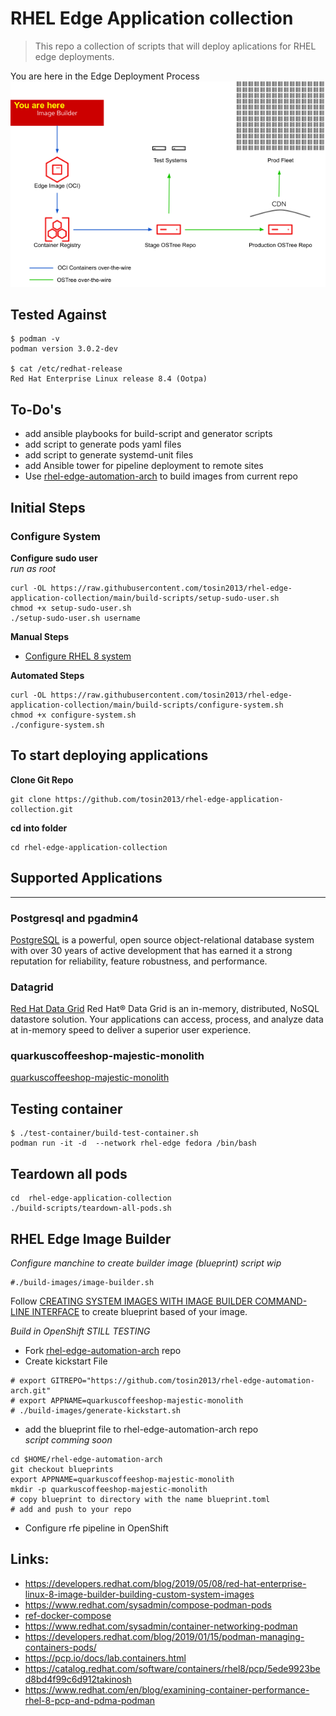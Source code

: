 # RHEL Edge Application collection
> This repo a collection of scripts that will deploy aplications for RHEL edge deployments.

You are here in the Edge Deployment Process
![You are here](images/oie_HsADv6bxvTw3.png)

## Tested Against
```
$ podman -v 
podman version 3.0.2-dev

$ cat /etc/redhat-release 
Red Hat Enterprise Linux release 8.4 (Ootpa)
```

## To-Do's  
* add ansible playbooks for build-script and generator scripts
* add script to generate pods yaml files
* add script to generate systemd-unit files
* add Ansible tower for pipeline deployment  to remote sites
* Use  [rhel-edge-automation-arch](https://github.com/redhat-cop/rhel-edge-automation-arch) to build images from current repo

## Initial Steps

### Configure System
**Configure sudo user**  
*run as root*
```
curl -OL https://raw.githubusercontent.com/tosin2013/rhel-edge-application-collection/main/build-scripts/setup-sudo-user.sh
chmod +x setup-sudo-user.sh
./setup-sudo-user.sh username
```

**Manual Steps**
* [Configure RHEL 8 system](configure-system.md)

**Automated Steps** 
```
curl -OL https://raw.githubusercontent.com/tosin2013/rhel-edge-application-collection/main/build-scripts/configure-system.sh
chmod +x configure-system.sh
./configure-system.sh
```

## To start deploying applications

**Clone Git Repo**
```
git clone https://github.com/tosin2013/rhel-edge-application-collection.git
```

**cd into folder**
```
cd rhel-edge-application-collection
```

## Supported Applications 
-------
### Postgresql and pgadmin4
[PostgreSQL](build-scripts/applications/postgresql/README.md) is a powerful, open source object-relational database system with over 30 years of active development that has earned it a strong reputation for reliability, feature robustness, and performance.


### Datagrid
[Red Hat Data Grid](build-scripts/applications/datagrid/README.md) Red Hat® Data Grid is an in-memory, distributed, NoSQL datastore solution. Your applications can access, process, and analyze data at in-memory speed to deliver a superior user experience.

### quarkuscoffeeshop-majestic-monolith
[ quarkuscoffeeshop-majestic-monolith](build-scripts/applications/quarkuscoffeeshop-majestic-monolith/README.md)


## Testing container
```
$ ./test-container/build-test-container.sh
podman run -it -d  --network rhel-edge fedora /bin/bash 
```

## Teardown all pods
```
cd  rhel-edge-application-collection
./build-scripts/teardown-all-pods.sh
```

## RHEL Edge Image Builder
*Configure manchine to create builder image (blueprint) script wip*
```
#./build-images/image-builder.sh
```
Follow 
[CREATING SYSTEM IMAGES WITH IMAGE BUILDER COMMAND-LINE INTERFACE](https://access.redhat.com/documentation/en-us/red_hat_enterprise_linux/8/html/composing_a_customized_rhel_system_image/creating-system-images-with-composer-command-line-interface_composing-a-customized-rhel-system-image) to create blueprint based of your image.  


*Build in OpenShift STILL TESTING*
* Fork [rhel-edge-automation-arch](https://github.com/redhat-cop/rhel-edge-automation-arch) repo
* Create kickstart File
```
# export GITREPO="https://github.com/tosin2013/rhel-edge-automation-arch.git"
# export APPNAME=quarkuscoffeeshop-majestic-monolith 
# ./build-images/generate-kickstart.sh
```
* add the blueprint file to rhel-edge-automation-arch repo  
*script comming soon*
```
cd $HOME/rhel-edge-automation-arch
git checkout blueprints
export APPNAME=quarkuscoffeeshop-majestic-monolith 
mkdir -p quarkuscoffeeshop-majestic-monolith 
# copy blueprint to directory with the name blueprint.toml
# add and push to your repo
```

* Configure rfe pipeline in OpenShift


## Links: 
* https://developers.redhat.com/blog/2019/05/08/red-hat-enterprise-linux-8-image-builder-building-custom-system-images
* https://www.redhat.com/sysadmin/compose-podman-pods
* [ref-docker-compose](https://stephennimmo.com/ref-docker-compose/)
* https://www.redhat.com/sysadmin/container-networking-podman
* https://developers.redhat.com/blog/2019/01/15/podman-managing-containers-pods/
* https://pcp.io/docs/lab.containers.html
* https://catalog.redhat.com/software/containers/rhel8/pcp/5ede9923bed8bd4f99c6d912takinosh
* https://www.redhat.com/en/blog/examining-container-performance-rhel-8-pcp-and-pdma-podman

